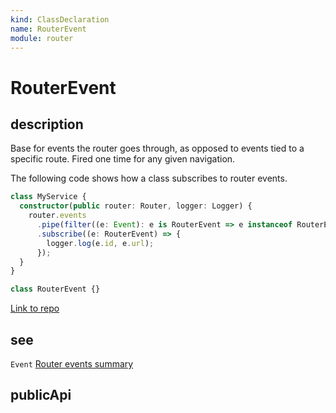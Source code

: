 ```yaml
---
kind: ClassDeclaration
name: RouterEvent
module: router
---
```


# RouterEvent

## description

Base for events the router goes through, as opposed to events tied to a specific
route. Fired one time for any given navigation.

The following code shows how a class subscribes to router events.

```ts
class MyService {
  constructor(public router: Router, logger: Logger) {
    router.events
      .pipe(filter((e: Event): e is RouterEvent => e instanceof RouterEvent))
      .subscribe((e: RouterEvent) => {
        logger.log(e.id, e.url);
      });
  }
}
```

```ts
class RouterEvent {}
```

[Link to repo](https://github.com/timdeschryver/angular/blob/master/packages/router/src/events.ts#L45-L51)

## see

`Event`
[Router events summary](guide/router#router-events)

## publicApi
